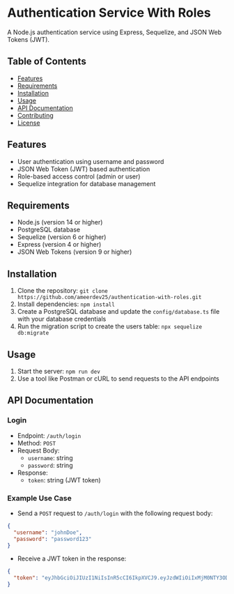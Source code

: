 

# Authentication Service With Roles

A Node.js authentication service using Express, Sequelize, and JSON Web Tokens (JWT).

## Table of Contents

* [Features](#features)
* [Requirements](#requirements)
* [Installation](#installation)
* [Usage](#usage)
* [API Documentation](#api-documentation)
* [Contributing](#contributing)
* [License](#license)

## Features

* User authentication using username and password
* JSON Web Token (JWT) based authentication
* Role-based access control (admin or user)
* Sequelize integration for database management

## Requirements

* Node.js (version 14 or higher)
* PostgreSQL database
* Sequelize (version 6 or higher)
* Express (version 4 or higher)
* JSON Web Tokens (version 9 or higher)

## Installation

1. Clone the repository: `git clone https://github.com/ameerdev25/authentication-with-roles.git`
2. Install dependencies: `npm install`
3. Create a PostgreSQL database and update the `config/database.ts` file with your database credentials
4. Run the migration script to create the users table: `npx sequelize db:migrate`

## Usage

1. Start the server: `npm run dev`
2. Use a tool like Postman or cURL to send requests to the API endpoints

## API Documentation

### Login

* Endpoint: `/auth/login`
* Method: `POST`
* Request Body:
	+ `username`: string
	+ `password`: string
* Response:
	+ `token`: string (JWT token)

### Example Use Case

* Send a `POST` request to `/auth/login` with the following request body:
```json
{
  "username": "johnDoe",
  "password": "password123"
}
```
* Receive a JWT token in the response:
```json
{
  "token": "eyJhbGciOiJIUzI1NiIsInR5cCI6IkpXVCJ9.eyJzdWIiOiIxMjM0NTY3ODkwIiwibmFtZSI6IkpvaGFuIERvZSIsImlhdCI6MTUxNjIzOTAyMn0.SflKxwRJSMeKKF2QT4fwpMeJf36POk6yJV_adQssw5c"
}
```
